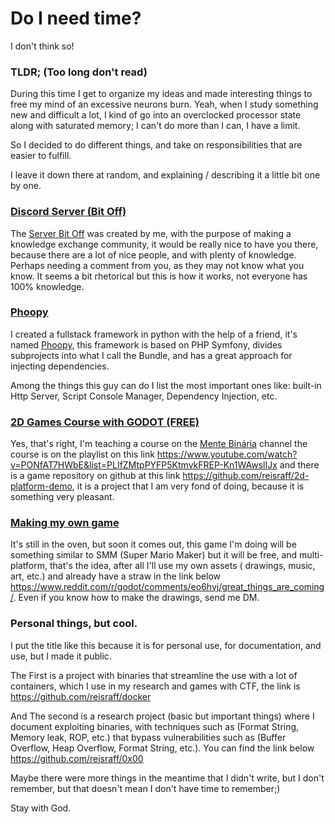 # Do I need time?

I don't think so!

### TLDR; (Too long don't read)

During this time I get to organize my ideas and made interesting things to free my mind of an excessive neurons burn. Yeah, when I study something new and difficult a lot, I kind of go into an overclocked processor state along with saturated memory; I can't do more than I can, I have a limit.

So I decided to do different things, and take on responsibilities that are easier to fulfill.

I leave it down there at random, and explaining / describing it a little bit one by one.

### <a href="https://reisraff.github.io/me/en/my-discord" target="_blank">Discord Server (Bit Off)</a>

The <a href="https://reisraff.github.io/me/en/my-discord" target="_blank">Server Bit Off</a> was created by me, with the purpose of making a knowledge exchange community, it would be really nice to have you there, because there are a lot of nice people, and with plenty of knowledge. Perhaps needing a comment from you, as they may not know what you know. It seems a bit rhetorical but this is how it works, not everyone has 100% knowledge.

### <a href="https://github.com/phoopy/phoopy" target="_blank">Phoopy</a>

I created a fullstack framework in python with the help of a friend, it's named <a href="https://github.com/phoopy/phoopy" target="_blank">Phoopy</a>, this framework is based on PHP Symfony, divides subprojects into what I call the Bundle, and has a great approach for injecting dependencies.

Among the things this guy can do I list the most important ones like: built-in Http Server, Script Console Manager, Dependency Injection, etc.

### <a href="https://www.youtube.com/watch?v=PONfAT7HWbE&list=PLIfZMtpPYFP5KtmvkFREP-Kn1WAwslIJx" target="_blank">2D Games Course with GODOT (FREE)</a>


Yes, that's right, I'm teaching a course on the <a href="https://www.mentebinaria.com.br" target="_blank">Mente Binária</a> channel the course is on the playlist on this link <a href="https://www.youtube.com/watch?v=PONfAT7HWbE&list=PLIfZMtpPYFP5KtmvkFREP-Kn1WAwslIJx" target="_blank">https://www.youtube.com/watch?v=PONfAT7HWbE&list=PLIfZMtpPYFP5KtmvkFREP-Kn1WAwslIJx</a> and there is a game repository on github at this link <a href="https://github.com/reisraff/2d-platform-demo" target="_blank">https://github.com/reisraff/2d-platform-demo</a>, it is a project that I am very fond of doing, because it is something very pleasant.

### <a href="https://www.reddit.com/r/godot/comments/eo6hvj/great_things_are_coming/" target="_blank">Making my own game</a>

It's still in the oven, but soon it comes out, this game I'm doing will be something similar to SMM (Super Mario Maker) but it will be free, and multi-platform, that's the idea, after all I'll use my own assets ( drawings, music, art, etc.) and already have a straw in the link below <a href="https://www.reddit.com/r/godot/comments/eo6hvj/great_things_are_coming/" target="_blank">https://www.reddit.com/r/godot/comments/eo6hvj/great_things_are_coming/</a>. Even if you know how to make the drawings, send me DM.

### Personal things, but cool.

I put the title like this because it is for personal use, for documentation, and use, but I made it public.

The First is a project with binaries that streamline the use with a lot of containers, which I use in my research and games with CTF, the link is <a href="https://github.com/reisraff/docker" target="_blank">https://github.com/reisraff/docker</a>

And The second is a research project (basic but important things) where I document exploiting binaries, with techniques such as (Format String, Memory leak, ROP, etc.) that bypass vulnerabilities such as (Buffer Overflow, Heap Overflow, Format String, etc.). You can find the link below <a href="https://github.com/reisraff/0x00" target="_blank">https://github.com/reisraff/0x00</a>


Maybe there were more things in the meantime that I didn't write, but I don't remember, but that doesn't mean I don't have time to remember;)

Stay with God.
